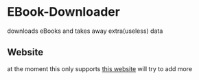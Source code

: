 # EBook-Downloader
downloads eBooks and takes away extra(useless) data

## Website
at the moment this only supports [this website](https://novelasfreeonline.com)
will try to add more

